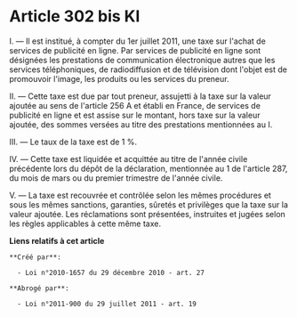# Article 302 bis KI

I. ― Il est institué, à compter du 1er juillet 2011, une taxe sur l'achat de services de publicité en ligne. Par services de
publicité en ligne sont désignées les prestations de communication électronique autres que les services téléphoniques, de
radiodiffusion et de télévision dont l'objet est de promouvoir l'image, les produits ou les services du preneur. 

II. ― Cette taxe est due par tout preneur, assujetti à la taxe sur la valeur ajoutée au sens de l'article 256 A et établi en
France, de services de publicité en ligne et est assise sur le montant, hors taxe sur la valeur ajoutée, des sommes versées
au titre des prestations mentionnées au I. 

III. ― Le taux de la taxe est de 1 %. 

IV. ― Cette taxe est liquidée et acquittée au titre de l'année civile précédente lors du dépôt de la déclaration, mentionnée
au 1 de l'article 287, du mois de mars ou du premier trimestre de l'année civile. 

V. ― La taxe est recouvrée et contrôlée selon les mêmes procédures et sous les mêmes sanctions, garanties, sûretés et
privilèges que la taxe sur la valeur ajoutée. Les réclamations sont présentées, instruites et jugées selon les règles
applicables à cette même taxe.

**Liens relatifs à cet article**

	**Créé par**:

	  - Loi n°2010-1657 du 29 décembre 2010 - art. 27

	**Abrogé par**:

	  - Loi n°2011-900 du 29 juillet 2011 - art. 19
